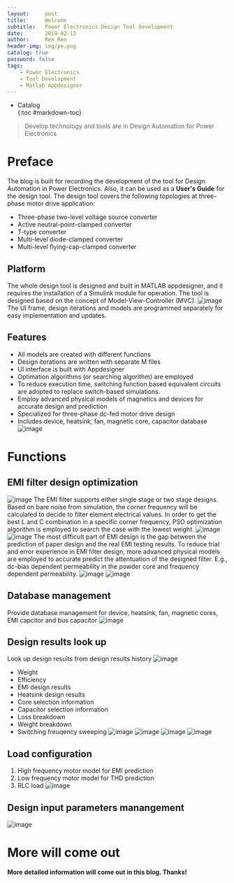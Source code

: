 ```yaml
---
layout:     post
title:      Welcome 
subtitle:   Power Electronics Design Tool Development
date:       2019-02-12
author:     Ren Ren
header-img: img/pe.png
catalog: true
password: false
tags:
    - Power Electronics
    - Tool Development
    - Matlab Appdesigner
---
```

* Catalog   
{:toc #markdown-toc}	

> Develop technology and tools are in Design Automation for Power Electronics
# Preface
The blog is built for recording the development of the tool for  Design Automation in Power Electronics. Also, it can be used as a **User's Guide** for the design tool.
The design tool covers the following topologies at three-phase motor drive application:

- Three-phase two-level voltage source converter 
- Active neutral-point-clamped converter 
- T-type converter
- Multi-level diode-clamped converter
- Multi-level flying-cap-clamped converter
## Platform
The whole design tool is designed and built in MATLAB appdesigner, and it requires the installation of a Simulink module for operation. The tool is designed based on the concept of Model-View-Controller (MVC).
![image](https://upload.wikimedia.org/wikipedia/commons/6/63/ModeleMVC.png) 
The UI frame, design iterations and models are programmed separately for easy implementation and updates. 
## Features
- All models are created with different functions
- Design iterations are written with separate M files 
- UI interface is built with Appdesigner
- Optimation algorithms (or searching algorithm)  are employed
- To reduce execution time, switching function based equivalent circuits are adopted to replace switch-based simulations. 
- Employ advanced physical models of magnetics and devices for accurate design and prediction
- Specialized for three-phase dc-fed motor drive design
- Includes device, heatsink, fan, magnetic core, capacitor database
![image](../../../../img/Tool1.png)
# Functions
## EMI filter design optimization 
![image](../../../../img/tool_EMI.png)
The EMI filter supports either single stage or two stage designs. Based on bare noise from simulation, the corner frequency will be calculated to decide to filter element electrical values. In order to get the best L and C combination in a specific corner frequency, PSO optimization algorithm is employed to search the case with the lowest weight. 
![image](../../../../img/pso1.png)
![image](../../../../img/pso2.png)
The most difficult part of EMI design is the gap between the prediction of paper design and the real EMI testing results. 
To reduce trial and error experience in EMI filter design, more advanced physical models are employed to accurate predict the attentuation of the designed filter. E.g., dc-bias dependent permeability in the powder core and frequency dependent permeability. 
![image](../../../../img/p1.png)
![image](../../../../img/p2.png)
## Database management
Provide database management for device, heatsink, fan, magnetic cores, EMI capcitor and bus capacitor
![image](../../../../img/tool_database.png)
## Design results look up
Look up design results from design results history
![image](../../../../img/Tool_results.png)
- Weight
- Efficiency
- EMI design results 
- Heatsink design results
- Core selection information
- Capacitor selection information
- Loss breakdown
- Weight breakdown
- Switching freuqency sweeping
![image](../../../../img/Tool_results2.png)
![image](../../../../img/Tool_results5.png)
![image](../../../../img/Tool_results3.png)
![image](../../../../img/Tool_results4.png)
## Load configuration
1. High frequency motor model for EMI prediction
2. Low frequency motor model for THD prediction
3. RLC load
![image](../../../../img/tool_load.png)
## Design input parameters manangement
![image](../../../../img/Tool_input.png)
# More will come out
**More detailed information will come out in this blog. Thanks!**
